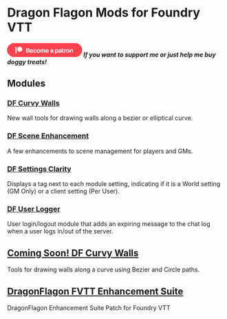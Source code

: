 # Dragon Flagon Mods for Foundry VTT

##### [![become a patron](.assets/patreon-image.png)](https://www.patreon.com/bePatron?u=46113583) If you want to support me or just help me buy doggy treats!

## Modules

### [DF Curvy Walls](https://github.com/flamewave000/dragonflagon-fvtt/blob/master/df-curvy-walls/README.md)

New wall tools for drawing walls along a bezier or elliptical curve.

### [DF Scene Enhancement](https://github.com/flamewave000/dragonflagon-fvtt/blob/master/df-scene-enhance/README.md)

A few enhancements to scene management for players and GMs.

### [DF Settings Clarity](https://github.com/flamewave000/dragonflagon-fvtt/blob/master/df-settings-clarity/README.md)
Displays a tag next to each module setting, indicating if it is a World setting (GM Only) or a client setting (Per User).

### [DF User Logger](https://github.com/flamewave000/dragonflagon-fvtt/blob/master/df-logger/README.md)
User login/logout module that adds an expiring message to the chat log when a user logs in/out of the server.

## [Coming Soon! DF Curvy Walls](https://github.com/flamewave000/dragonflagon-fvtt/blob/master/df-curvy-walls/README.md)
Tools for drawing walls along a curve using Bezier and Circle paths.

## [DragonFlagon FVTT Enhancement Suite](https://github.com/flamewave000/df-fvtt-enhancement-suite)
DragonFlagon Enhancement Suite Patch for Foundry VTT

